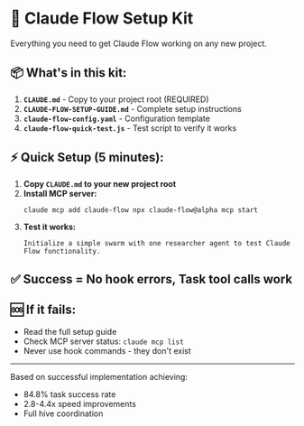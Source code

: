 # 🚀 Claude Flow Setup Kit

Everything you need to get Claude Flow working on any new project.

## 📦 What's in this kit:

1. **`CLAUDE.md`** - Copy to your project root (REQUIRED)
2. **`CLAUDE-FLOW-SETUP-GUIDE.md`** - Complete setup instructions
3. **`claude-flow-config.yaml`** - Configuration template
4. **`claude-flow-quick-test.js`** - Test script to verify it works

## ⚡ Quick Setup (5 minutes):

1. **Copy `CLAUDE.md` to your new project root**
2. **Install MCP server:**
   ```bash
   claude mcp add claude-flow npx claude-flow@alpha mcp start
   ```
3. **Test it works:**
   ```
   Initialize a simple swarm with one researcher agent to test Claude Flow functionality.
   ```

## ✅ Success = No hook errors, Task tool calls work

## 🆘 If it fails:
- Read the full setup guide
- Check MCP server status: `claude mcp list`
- Never use hook commands - they don't exist

---

Based on successful implementation achieving:
- 84.8% task success rate
- 2.8-4.4x speed improvements
- Full hive coordination